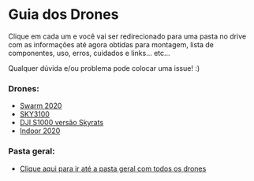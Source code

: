 # Guia dos Drones
Clique em cada um e você vai ser redirecionado para uma pasta no drive com as informações até agora obtidas para montagem, lista de componentes, uso, erros, cuidados e links... etc...

Qualquer dúvida e/ou problema pode colocar uma issue! :)

### Drones:
- [Swarm 2020](https://drive.google.com/drive/u/1/folders/1uO9rtx-nAHLd2EB_zo_0djjBrfVlMSWq)
- [SKY3100](https://drive.google.com/drive/u/1/folders/1ikHMvFZUDT3TfkGuYMiD-DFG9pxxN__I)
- [DJI S1000 versão Skyrats](https://drive.google.com/drive/u/1/folders/1RyY23m-wRd6uiKQLUCr7c4_qxAbM0yAm)
- [Indoor 2020](https://drive.google.com/drive/u/1/folders/1OY4lzFDf-VMldYQ1MCvsGLOOwKmgTLkX)

### Pasta geral:
- [Clique aqui para ir até a pasta geral com todos os drones](https://drive.google.com/drive/u/1/folders/1C3wj831GD5MuVZYWAZaJB8ARV-lwHUHE)